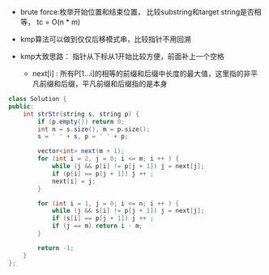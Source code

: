 

- brute force:枚举开始位置和结束位置， 比较substring和target string是否相等， tc = O(n * m)

- kmp算法可以做到仅仅后移模式串，比较指针不用回溯

- kmp大致思路： 指针从下标从1开始比较方便，前面补上一个空格
  - next[i] : 所有P[1...i]的相等的前缀和后缀中长度的最大值，这里指的非平凡前缀和后缀，平凡前缀和后缀指的是本身


```java
class Solution {
public:
    int strStr(string s, string p) {
        if (p.empty()) return 0;
        int n = s.size(), m = p.size();
        s = ' ' + s, p = ' ' + p;

        vector<int> next(m + 1);
        for (int i = 2, j = 0; i <= m; i ++ ) {
            while (j && p[i] != p[j + 1]) j = next[j];
            if (p[i] == p[j + 1]) j ++ ;
            next[i] = j;
        }

        for (int i = 1, j = 0; i <= n; i ++ ) {
            while (j && s[i] != p[j + 1]) j = next[j];
            if (s[i] == p[j + 1]) j ++ ;
            if (j == m) return i - m;
        }

        return -1;
    }
};

```